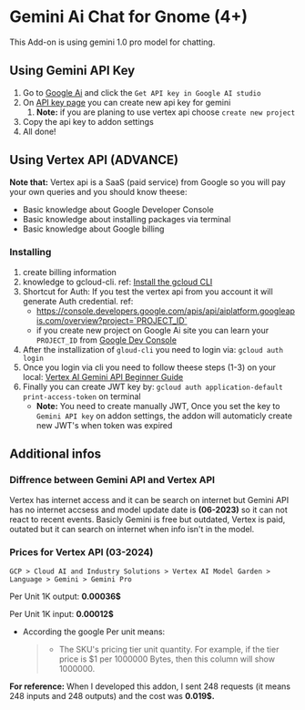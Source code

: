 # Gemini Ai Chat for Gnome (4+)

This Add-on is using gemini 1.0 pro model for chatting.

## Using Gemini API Key

1. Go to [Google Ai](https://ai.google.dev/) and click the `Get API key in Google AI studio`
2. On [API key page](https://aistudio.google.com/app/apikey) you can create new api key for gemini
   1. **Note:** if you are planing to use vertex api choose `create new project`
3. Copy the api key to addon settings
4. All done!

## Using Vertex API (ADVANCE)

**Note that:** Vertex api is a SaaS (paid service) from Google so you will pay your own queries and  you should know theese:

* Basic knowledge about Google Developer Console
* Basic knowledge about installing packages via terminal
* Basic knowledge about Google billing

### Installing

1. create billing information
2. knowledge to gcloud-cli. ref: [Install the gcloud CLI](https://cloud.google.com/sdk/docs/install)
3. Shortcut for Auth: If you test the vertex api from you account it will generate Auth credential. ref:
   * https://console.developers.google.com/apis/api/aiplatform.googleapis.com/overview?project=`PROJECT_ID`
   * if you create new project on Google Ai site you can learn your `PROJECT_ID` from [Google Dev Console](https://console.cloud.google.com/cloud-resource-manager)
4. After the installization of `gloud-cli` you need to login via: `gcloud auth login`
5. Once you login via cli you need to follow theese steps (1-3) on your local: [Vertex AI Gemini API Beginner Guide](https://cloud.google.com/vertex-ai/generative-ai/docs/start/quickstarts/quickstart-multimodal?cloudshell=true#gemini-beginner-samples-drest)
6. Finally you can create JWT key by: `gcloud auth application-default print-access-token` on terminal
   * **Note:** You need to create manually JWT, Once you set the key to `Gemini API key` on addon settings, the addon will automaticly create new JWT's when token was expired

## Additional infos

### Diffrence between Gemini API and Vertex API

Vertex has internet access and it can be search on internet but Gemini API has no internet accsess and model update date is **(06-2023)** so it can not react to recent events. Basicly Gemini is free but outdated, Vertex is paid, outated but it can search  on internet when info isn't in the model.

### Prices for Vertex API (03-2024)

`GCP > Cloud AI and Industry Solutions > Vertex AI Model Garden > Language > Gemini > Gemini Pro`

Per Unit 1K output: **0.00036$**

Per Unit 1K input: **0.00012$**

* According the google Per unit means:
  > * The SKU's pricing tier unit quantity. For example, if the tier price is \$1 per 1000000 Bytes, then this column will show 1000000.

**For reference:** When I developed this addon, I sent 248 requests (it means 248 inputs and 248 outputs) and the cost was **0.019$.**

